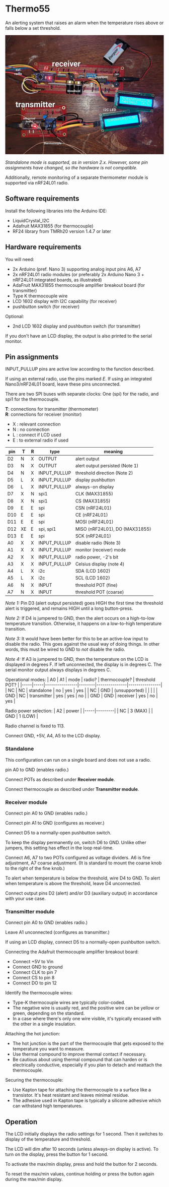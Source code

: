 # Thermo55

An alerting system that raises an alarm when the temperature rises above or falls below a set threshold.

![V3 boards](v3.jpg)

*Standalone mode is supported, as in version 2.x. However, some pin assignments have changed, so the hardware is not compatible.*

Additionally, remote monitoring of a separate thermometer module is supported via nRF24L01 radio.

## Software requirements

Install the following libraries into the Arduino IDE:

* LiquidCrystal_I2C
* Adafruit MAX31855 (for thermocouple)
* RF24 library from TMRh20 version 1.4.7 or later

## Hardware requirements

You will need:
- 2x Arduino (pref. Nano 3) supporting analog input pins A6, A7
- 2x nRF24L01 radio modules (or preferably 2x Arduino Nano 3 + nRF24L01 integrated boards, as illustrated)
- AdaFruit MAX31855 thermocouple amplifier breakout board (for transmitter)
- Type K thermocouple wire
- LCD 1602 display with I2C capability (for receiver)
- pushbutton switch (for receiver)

Optional:
- 2nd LCD 1602 display and pushbutton switch (for transmitter)

If you don't have an LCD display, the output is also printed to the serial monitor.

## Pin assignments

INPUT_PULLUP pins are active low according to the function described.

If using an external radio, use the pins marked *E*. If using an integrated Nano3/nRF24L01 board, leave these pins unconnected.

There are two SPI buses with separate clocks: One (spi) for the radio, and spi1 for the thermocouple.

**T**: connections for transmitter (thermometer)  
**R**: connections for receiver (monitor)

- X : relevant connection
- N : no connection
- L : connect if LCD used
- E : to external radio if used

| pin  | T  | R  | type         | meaning                        |
|------|----|----|--------------|--------------------------------|
| D2   | N  | X  | OUTPUT       | alert output                   |
| D3   | N  | X  | OUTPUT       | alert output persisted (Note 1) |
| D4   | N  | X  | INPUT_PULLUP | threshold direction (Note 2)   |
| D5   | L  | X  | INPUT_PULLUP | display pushbutton             |
| D6   | L  | X  | INPUT_PULLUP | always-on display              |
| D7   | X  | N  | spi1         | CLK (MAX31855)                 |
| D8   | X  | N  | spi1         | CS  (MAX31855)                 |
| D9   | E  | E  | spi          | CSN (nRF24L01)                 |
| D10  | E  | E  | spi          | CE  (nRF24L01)                 |
| D11  | E  | E  | spi          | MOSI (nRF24L01)                |
| D12  | XE | E  | spi, spi1    | MISO (nRF24L01), DO (MAX31855) |
| D13  | E  | E  | spi          | SCK  (nRF24L01)                |
| A0   | X  | X  | INPUT_PULLUP | disable radio (Note 3)         |
| A1   | X  | X  | INPUT_PULLUP | monitor (receiver) mode        |
| A2   | X  | X  | INPUT_PULLUP | radio power, -2's bit          |
| A3   | X  | X  | INPUT_PULLUP | Celsius display (note 4)       |
| A4   | L  | X  | i2c          | SDA (LCD 1602)                 |
| A5   | L  | X  | i2c          | SCL (LCD 1602)                 |
| A6   | N  | X  | INPUT        | threshold POT (fine)           |
| A7   | N  | X  | INPUT        | threshold POT (coarse)         |

*Note 1:* Pin D3 (alert output persisted) goes HIGH the first time the threshold alert is triggered, and remains HIGH until a long button-press.

*Note 2:* If D4 is jumpered to GND, then the alert occurs on a high-to-low temperature transition. Otherwise, it happens on a low-to-high temperature transition.

*Note 3:* It would have been better for this to be an active-low input to disable the radio. This goes against the usual way of doing things. In other words, this must be wired to GND to _not_ disable the radio.

*Note 4:* If A3 is jumpered to GND, then the temperature on the LCD is displayed in degrees F. If left unconnected, the display is in degrees C. The serial monitor output always displays in degrees C.

Operational modes:
| A0  | A1  | mode           | radio? | thermocouple? | threshold POT? |
|-----|-----|----------------|--------|---------------|----------------|
| NC  | NC  | standalone     | no     | yes           | yes            |
| NC  | GND | (unsupported)  |        |               |                |
| GND | NC  | transmitter    | yes    | yes           | no             |
| GND | GND | receiver       | yes    | no            | yes            |


Radio power selection:
| A2  | power   |
|-----|---------|
| NC  | 3 (MAX) |
| GND | 1 (LOW) |

Radio channel is fixed to 113.

Connect GND, +5V, A4, A5 to the LCD display.

### Standalone

This configuration can run on a single board and does not use a radio.

pin A0 to GND (enables radio.)

Connect POTs as described under **Receiver module**.

Connect thermocouple as described under **Transmitter module**.

### Receiver module

Connect pin A0 to GND (enables radio.) 

Connect pin A1 to GND (configures as receiver.)

Connect D5 to a normally-open pushbutton switch.

To keep the display permanently on, switch D6 to GND. Unlike other jumpers, this setting has effect in the loop real-time.

Connect A6, A7 to two POTs configured as voltage dividers. A6 is fine adjustment, A7 coarse adjustment. (It is standard to mount the coarse knob to the right of the fine knob.)

To alert when temperature is below the threshold, wire D4 to GND. To alert when temperature is above the threshold, leave D4 unconnected.

Connect output pins D2 (alert) and/or D3 (auxiliary output) in accordance with your use case.

### Transmitter module

Connect pin A0 to GND (enables radio.) 

Leave A1 unconnected (configures as transmitter.)

If using an LCD display, connect D5 to a normally-open pushbutton switch.

Connecting the Adafruit thermocouple amplifier breakout board:
- Connect +5V to Vin
- Connect GND to ground
- Connect CLK to pin 7
- Connect CS to pin 8
- Connect DO to pin 12

Identify the thermocouple wires:
- Type-K thermocouple wires are typically color-coded.
- The negative wire is usually red, and the positive wire can be yellow or green, depending on the standard.
- In a case where there's only one wire visible, it's typically encased with the other in a single insulation.

Attaching the hot junction:
- The hot junction is the part of the thermocouple that gets exposed to the temperature you want to measure.
- Use thermal compound to improve thermal contact if necessary.
- Be cautious about using thermal compound that can harden or is electrically conductive, especially if you plan to detach and reattach the thermocouple.

Securing the thermocouple:
- Use Kapton tape for attaching the thermocouple to a surface like a transistor. It's heat resistant and leaves minimal residue.
- The adhesive used in Kapton tape is typically a silicone adhesive which can withstand high temperatures.

## Operation

The LCD initially displays the radio settings for 1 second. Then it switches to display of the temperature and threshold.

The LCD will dim after 10 seconds (unless always-on display is active). To turn on the display, press the button for 1 second.

To activate the max/min display, press and hold the button for 2 seconds.

To reset the max/min values, continue holding or press the button again during the max/min display.
